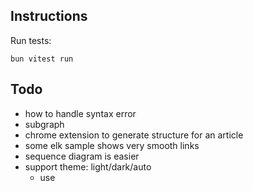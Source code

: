 ## Instructions

Run tests:

```
bun vitest run
```

## Todo

- how to handle syntax error
- subgraph
- chrome extension to generate structure for an article
- some elk sample shows very smooth links
- sequence diagram is easier
- support theme: light/dark/auto
  - use <style> in <svg>
  - or just a preset of colors
- generate flowchart for charGPT output
- supachart.io

## Tips

Post existing code to chatGPT, and ask him how to add a new feature.
Use a text editor to edit your question, then post to the most advanced chatGPT model.

## Reference

- https://reaflow.dev/?path=/story/demos-basic--simple
- https://rtsys.informatik.uni-kiel.de/elklive/conversion.html
  - convert between elkt and json
